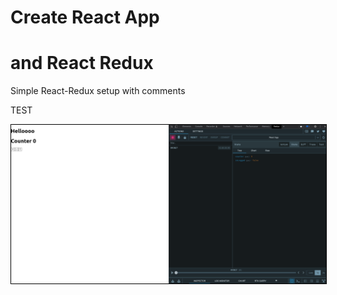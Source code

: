 # Create React App
# and React Redux

Simple React-Redux setup with comments

TEST

<img style="border: 1px solid black" src='./react-redux.png' />

